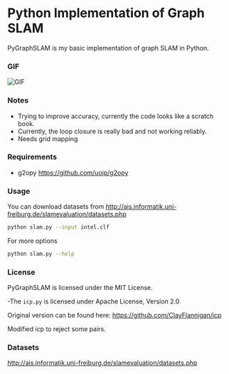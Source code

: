 Python Implementation of Graph SLAM
===================================

PyGraphSLAM is my basic implementation of graph SLAM in Python.

### GIF
![GIF](https://raw.githubusercontent.com/goktug97/PyGraphSLAM/master/pygraphslam.gif)

### Notes
- Trying to improve accuracy, currently the code looks like a scratch book.
- Currently, the loop closure is really bad and not working reliably.
- Needs grid mapping

### Requirements
* g2opy             https://github.com/uoip/g2opy

### Usage
You can download datasets from http://ais.informatik.uni-freiburg.de/slamevaluation/datasets.php

``` bash
python slam.py --input intel.clf
```

For more options
```bash
python slam.py --help
```

### License
PyGraphSLAM is licensed under the MIT License.

-The `icp.py` is licensed under Apache License, Version 2.0

Original version can be found here: https://github.com/ClayFlannigan/icp

Modified icp to reject some pairs.

### Datasets
http://ais.informatik.uni-freiburg.de/slamevaluation/datasets.php
